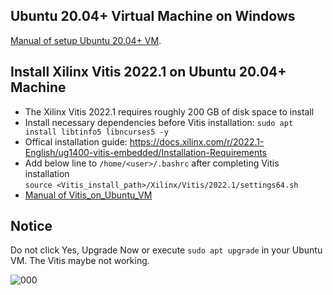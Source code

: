 ## Ubuntu 20.04+ Virtual Machine on Windows
[Manual of setup Ubuntu 20.04+ VM](https://github.com/bol-edu/course-lab_1/files/11862640/Ubuntu_VM_on_Windows.pdf).

## Install Xilinx Vitis 2022.1 on Ubuntu 20.04+ Machine
* The Xilinx Vitis 2022.1 requires roughly 200 GB of disk space to install
* Install necessary dependencies before Vitis installation: `sudo apt install libtinfo5 libncurses5 -y`
* Offical installation guide: https://docs.xilinx.com/r/2022.1-English/ug1400-vitis-embedded/Installation-Requirements  
* Add below line to `/home/<user>/.bashrc` after completing Vitis installation  
`source <Vitis_install_path>/Xilinx/Vitis/2022.1/settings64.sh`  
* [Manual of Vitis_on_Ubuntu_VM](https://github.com/bol-edu/course-lab_1/files/11901796/Vitis_on_Ubuntu_VM.pdf)

## Notice
Do not click Yes, Upgrade Now or execute `sudo apt upgrade` in your Ubuntu VM. The Vitis maybe not working.

![000](https://github.com/bol-edu/course-lab_1/assets/98332019/2aef1059-9bb8-4f84-b341-ecb0ce45e8ba)
